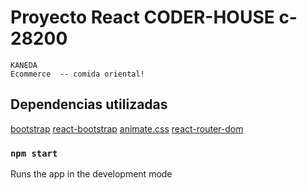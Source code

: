 # Proyecto React  CODER-HOUSE c-28200
    KANEDA
    Ecommerce  -- comida oriental!

## Dependencias utilizadas
  
   [bootstrap](https://getbootstrap.com/)
   [react-bootstrap](https://react-bootstrap.github.io/)
   [animate.css](https://animate.style/)
   [react-router-dom](https://reactrouter.com/)


### `npm start`

Runs the app in the development mode
